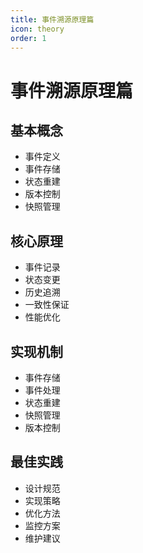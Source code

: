 ```yaml
---
title: 事件溯源原理篇
icon: theory
order: 1
---
```


# 事件溯源原理篇

## 基本概念
- 事件定义
- 事件存储
- 状态重建
- 版本控制
- 快照管理

## 核心原理
- 事件记录
- 状态变更
- 历史追溯
- 一致性保证
- 性能优化

## 实现机制
- 事件存储
- 事件处理
- 状态重建
- 快照管理
- 版本控制

## 最佳实践
- 设计规范
- 实现策略
- 优化方法
- 监控方案
- 维护建议

